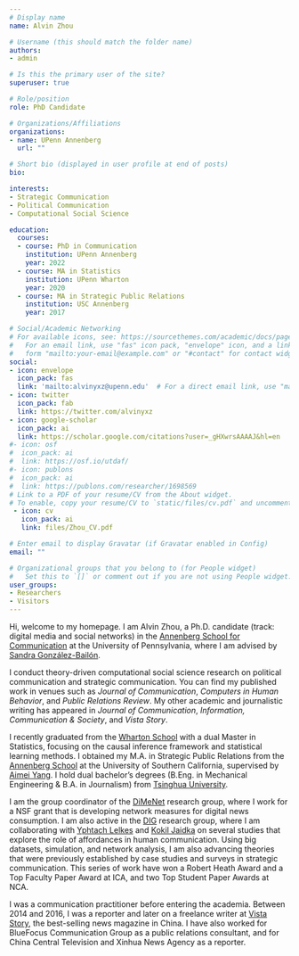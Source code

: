 ```yaml
---
# Display name
name: Alvin Zhou

# Username (this should match the folder name)
authors:
- admin

# Is this the primary user of the site?
superuser: true

# Role/position
role: PhD Candidate

# Organizations/Affiliations
organizations:
- name: UPenn Annenberg
  url: ""

# Short bio (displayed in user profile at end of posts)
bio:

interests:
- Strategic Communication
- Political Communication
- Computational Social Science

education:
  courses:
  - course: PhD in Communication
    institution: UPenn Annenberg
    year: 2022
  - course: MA in Statistics
    institution: UPenn Wharton
    year: 2020
  - course: MA in Strategic Public Relations
    institution: USC Annenberg
    year: 2017

# Social/Academic Networking
# For available icons, see: https://sourcethemes.com/academic/docs/page-builder/#icons
#   For an email link, use "fas" icon pack, "envelope" icon, and a link in the
#   form "mailto:your-email@example.com" or "#contact" for contact widget.
social:
- icon: envelope
  icon_pack: fas
  link: 'mailto:alvinyxz@upenn.edu'  # For a direct email link, use "mailto:test@example.org".
- icon: twitter
  icon_pack: fab
  link: https://twitter.com/alvinyxz
- icon: google-scholar
  icon_pack: ai
  link: https://scholar.google.com/citations?user=_gHXwrsAAAAJ&hl=en
#- icon: osf
#  icon_pack: ai
#  link: https://osf.io/utdaf/
#- icon: publons
#  icon_pack: ai
#  link: https://publons.com/researcher/1698569
# Link to a PDF of your resume/CV from the About widget.
# To enable, copy your resume/CV to `static/files/cv.pdf` and uncomment the lines below.
 - icon: cv
   icon_pack: ai
   link: files/Zhou_CV.pdf

# Enter email to display Gravatar (if Gravatar enabled in Config)
email: ""

# Organizational groups that you belong to (for People widget)
#   Set this to `[]` or comment out if you are not using People widget.
user_groups:
- Researchers
- Visitors
---
```


Hi, welcome to my homepage. I am Alvin Zhou, a Ph.D. candidate (track: digital media and social networks) in the [Annenberg School for Communication](https://www.asc.upenn.edu) at the University of Pennsylvania, where I am advised by [Sandra González-Bailón](https://www.asc.upenn.edu/people/faculty/sandra-gonzález-bailón-phd).

I conduct theory-driven computational social science research on political communication and strategic communication. You can find my published work in venues such as *Journal of Communication*, *Computers in Human Behavior*, and *Public Relations Review*. My other academic and journalistic writing has appeared in *Journal of Communication*, *Information, Communication & Society*, and *Vista Story*.

I recently graduated from the [Wharton School](https://www.wharton.upenn.edu) with a dual Master in Statistics, focusing on the causal inference framework and statistical learning methods. I obtained my M.A. in Strategic Public Relations from the [Annenberg School](https://annenberg.usc.edu) at the University of Southern California, supervised by [Aimei Yang](https://annenberg.usc.edu/faculty/journalism/aimei-yang). I hold dual bachelor’s degrees (B.Eng. in Mechanical Engineering & B.A. in Journalism) from [Tsinghua University](http://www.tsinghua.edu.cn/publish/thu2018/index.html).

I am the group coordinator of the [DiMeNet](https://dimenet.asc.upenn.edu) research group, where I work for a NSF grant that is developing network measures for digital news consumption. I am also active in the [DIG](https://www.asc.upenn.edu/research/research-centers/democracy-information-group) research group, where I am collaborating with [Yphtach Lelkes](https://www.asc.upenn.edu/people/faculty/yphtach-lelkes-phd) and [Kokil Jaidka](http://profile.nus.edu.sg/fass/cnmkj/) on several studies that explore the role of affordances in human communication. Using big datasets, simulation, and network analysis, I am also advancing theories that were previously established by case studies and surveys in strategic communication. This series of work have won a Robert Heath Award and a Top Faculty Paper Award at ICA, and two Top Student Paper Awards at NCA.

I was a communication practitioner before entering the academia. Between 2014 and 2016, I was a reporter and later on a freelance writer at [Vista Story](https://weibo.com/vistastory), the best-selling news magazine in China. I have also worked for BlueFocus Communication Group as a public relations consultant, and for China Central Television and Xinhua News Agency as a reporter.